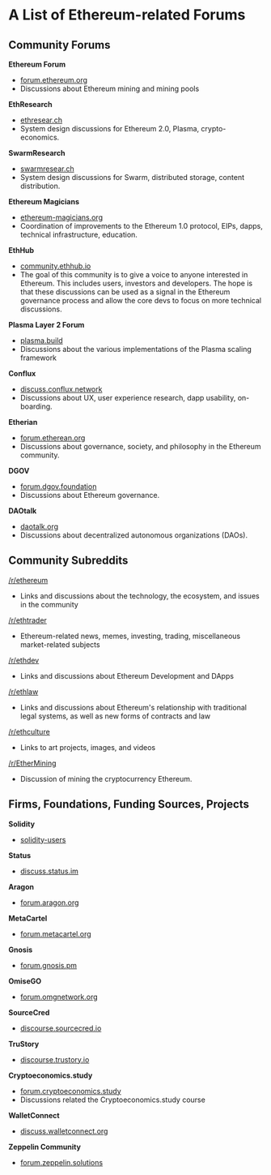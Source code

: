 # A List of Ethereum-related Forums 

## Community Forums

**Ethereum Forum**
- [forum.ethereum.org](https://forum.ethereum.org/)
- Discussions about Ethereum mining and mining pools

**EthResearch**
- [ethresear.ch](https://ethresear.ch/)
- System design discussions for Ethereum 2.0, Plasma, crypto-economics.

**SwarmResearch**
- [swarmresear.ch](https://swarmresear.ch/)
- System design discussions for Swarm, distributed storage, content distribution.

**Ethereum Magicians**
- [ethereum-magicians.org](https://ethereum-magicians.org)
- Coordination of improvements to the Ethereum 1.0 protocol, EIPs, dapps, technical infrastructure, education.

**EthHub**
- [community.ethhub.io](https://community.ethhub.io/)
- The goal of this community is to give a voice to anyone interested in Ethereum. This includes users, investors and developers. The hope is that these discussions can be used as a signal in the Ethereum governance process and allow the core devs to focus on more technical discussions.

**Plasma Layer 2 Forum**
- [plasma.build](https://plasma.build)
- Discussions about the various implementations of the Plasma scaling framework

**Conflux**
- [discuss.conflux.network](http://discuss.conflux.network/)
- Discussions about UX, user experience research, dapp usability, on-boarding. 

**Etherian**
- [forum.etherean.org](https://forum.etherean.org/)
- Discussions about governance, society, and philosophy in the Ethereum community.

**DGOV**
- [forum.dgov.foundation](https://forum.dgov.foundation/)
- Discussions about Ethereum governance.

**DAOtalk**
- [daotalk.org](https://daotalk.org/latest)
- Discussions about decentralized autonomous organizations (DAOs).

## Community Subreddits

[/r/ethereum](https://www.reddit.com/r/ethereum/)
- Links and discussions about the technology, the ecosystem, and issues in the community 

[/r/ethtrader](https://www.reddit.com/r/ethtrader/)
- Ethereum-related news, memes, investing, trading, miscellaneous market-related subjects

[/r/ethdev](https://www.reddit.com/r/ethdev/)
- Links and discussions about Ethereum Development and DApps

[/r/ethlaw](https://www.reddit.com/r/ethlaw/)
- Links and discussions about Ethereum's relationship with traditional legal systems, as well as new forms of contracts and law

[/r/ethculture](https://www.reddit.com/r/ethculture/)
- Links to art projects, images, and videos

[/r/EtherMining](https://www.reddit.com/r/EtherMining/)
- Discussion of mining the cryptocurrency Ethereum.

## Firms, Foundations, Funding Sources, Projects

**Solidity**
- [solidity-users](https://groups.google.com/forum/#!forum/solidity-users)

**Status**
- [discuss.status.im](https://discuss.status.im/)

**Aragon**
- [forum.aragon.org](https://forum.aragon.org/)

**MetaCartel**
- [forum.metacartel.org](https://forum.metacartel.org/)

**Gnosis**
- [forum.gnosis.pm](https://forum.gnosis.pm/)

**OmiseGO**
- [forum.omgnetwork.org](https://forum.omgnetwork.org/) 

**SourceCred**
- [discourse.sourcecred.io](https://discourse.sourcecred.io/)

**TruStory**
- [discourse.trustory.io](https://discourse.trustory.io)

**Cryptoeconomics.study**
- [forum.cryptoeconomics.study](https://forum.cryptoeconomics.study/)
- Discussions related the Cryptoeconomics.study course

**WalletConnect**
- [discuss.walletconnect.org](https://discuss.walletconnect.org)

**Zeppelin Community**
- [forum.zeppelin.solutions](https://forum.zeppelin.solutions/)
